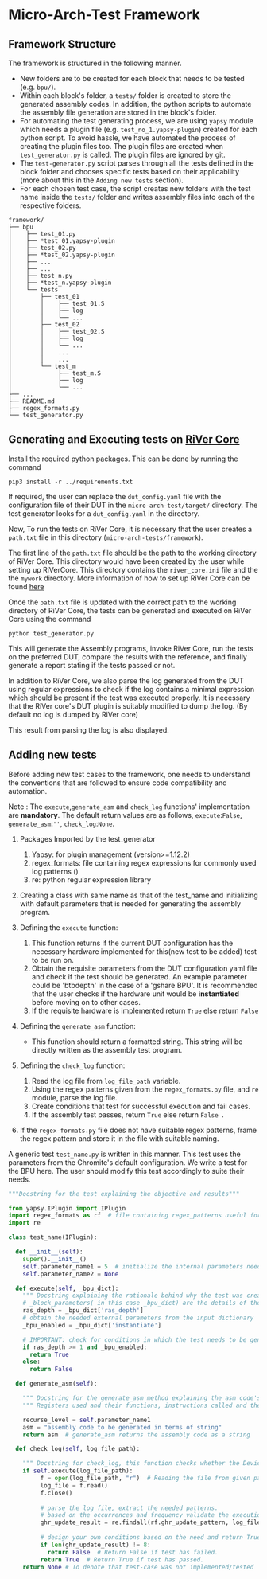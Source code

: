 # Micro-Arch-Test Framework
## Framework Structure 
The framework is structured in the following manner.

* New folders are to be created for each block that needs to be tested (e.g. ```bpu/```).
* Within each block's folder, a ```tests/``` folder is created to store the generated assembly codes. In addition, the python scripts to automate the assembly file generation are stored in the block's folder.
* For automating the test generating process, we are using ```yapsy``` module which needs a plugin file (e.g. ```test_no_1.yapsy-plugin```) created for each python script. To avoid hassle, we have automated the process of creating the plugin files too. 
  The plugin files are created when ```test_generator.py``` is called. The plugin files are ignored by git.
* The `test-generator.py` script parses through all the tests defined in the block folder and chooses specific tests based on their applicability (more about this in the `Adding new tests` section).
* For each chosen test case, the script creates new folders with the test name inside the `tests/` folder and writes assembly files into each of the respective folders.

```shell
framework/
├── bpu
│    ├── test_01.py
│    ├── *test_01.yapsy-plugin
│    ├── test_02.py
│    ├── *test_02.yapsy-plugin
│    ├── ...
│    ├── ...
│    ├── test_n.py
│    ├── *test_n.yapsy-plugin
│    └── tests
│        ├── test_01
│        │    ├── test_01.S
│        │    ├── log
│        │    └── ...
│        ├── test_02
│        │    ├── test_02.S
│        │    ├── log
│        │    └── ...
│        │    ...
│        │    ...
│        └── test_m
│             ├── test_m.S
│             ├── log
│             └── ...
├── ...
├── README.md
├── regex_formats.py
└── test_generator.py
```
## Generating and Executing tests on [RiVer Core](https://github.com/incoresemi/river_core)

Install the required python packages. This can be done by running the command 
```shell
pip3 install -r ../requirements.txt
```
If required, the user can replace the `dut_config.yaml` file with the configuration file of their DUT in the `micro-arch-test/target/` directory. The test generator looks for a `dut_config.yaml` in the directory. 

Now, To run the tests on RiVer Core, it is necessary that the user creates a `path.txt` file in this directory (`micro-arch-tests/framework`).

The first line of the `path.txt` file should be the path to the working directory of RiVer Core. This directory would have been created by the user while setting up RiVerCore. This directory contains the `river_core.ini` file and the the `mywork` directory. More information of how to set up RiVer Core can be found [here](https://river-core.readthedocs.io/en/stable/installation.html) 

Once the `path.txt` file is updated with the correct path to the working directory of RiVer Core, the tests can be generated and executed on RiVer Core using the command

```shell
python test_generator.py
```

This will generate the Assembly programs, invoke RiVer Core, run the tests on the preferred DUT, compare the results with the reference, and finally generate a report stating if the tests passed or not. 

In addition to RiVer Core, we also parse the log generated from the DUT using regular expressions to check if the log contains a minimal expression which should be present if the test was executed properly. It is necessary that the RiVer core's DUT plugin is suitably modified to dump the log. (By default no log is dumped by RiVer core)

This result from parsing the log is also displayed. 

## Adding new tests
Before adding new test cases to the framework, one needs to understand the conventions that are followed to ensure code compatibility and automation.

Note : The `execute`,`generate_asm` and `check_log` functions' implementation are **mandatory**. The default return values are as follows, `execute`:`False`, `generate_asm`:`''`, `check_log`:`None`. 

  1. Packages Imported by the test_generator
     1. Yapsy: for plugin management (version>=1.12.2)
     2. regex_formats: file containing regex expressions for commonly used log patterns ()
     3. re: python regular expression library


  2. Creating a class with same name as that of the test_name and initializing with default parameters that is needed for generating the assembly program.
 
  3. Defining the `execute` function:
     1. This function returns if the current DUT configuration has the necessary hardware implemented for this(new test to be added) test to be run on.
     2. Obtain the requisite parameters from the DUT configuration yaml file and check if the test should be generated. An example parameter could be 'btbdepth' in the case of a 'gshare BPU'. It is recommended that the user checks if the hardware unit would be __instantiated__ before moving on to other cases.
     3. If the requisite hardware is implemented return `True` else return `False`


  4. Defining the `generate_asm` function:
     * This function should return a formatted string. This string will be directly written as the assembly test program.  


  5. Defining the `check_log` function:
      1. Read the log file from `log_file_path` variable.
      2. Using the regex patterns given from the `regex_formats.py` file, and `re` module, parse the log file.
      3. Create conditions that test for successful execution and fail cases.
      4. If the assembly test passes, return `True` else return `False `.


  5. If the `regex-formats.py` file does not have suitable regex patterns, frame the regex pattern and store it in the file with suitable naming.

A generic test `test_name.py` is written in this manner. This test uses the parameters from the Chromite's default configuration. We write a test for the BPU here. The user should modify this test accordingly to suite their needs.

```python
"""Docstring for the test explaining the objective and results"""

from yapsy.IPlugin import IPlugin
import regex_formats as rf  # file containing regex_patterns useful for log parsing
import re

class test_name(IPlugin):

  def __init__(self):
    super().__init__()
    self.parameter_name1 = 5  # initialize the internal parameters needed for the script
    self.parameter_name2 = None

  def execute(self, _bpu_dict):
    """ Docstring explaining the rationale behind why the test was created or not based on the chosen parameters"""
    # _block_parameters( in this case _bpu_dict) are the details of the configuration of a particular block given as a dictionary
    ras_depth = _bpu_dict['ras_depth']
    # obtain the needed external parameters from the input dictionary
    _bpu_enabled = _bpu_dict['instantiate']

    # IMPORTANT: check for conditions in which the test needs to be generated
    if ras_depth >= 1 and _bpu_enabled:
      return True
    else:
      return False

  def generate_asm(self):

    """ Docstring for the generate_asm method explaining the asm code's details"""
    """ Registers used and their functions, instructions called and their purposes etc"""

    recurse_level = self.parameter_name1
    asm = "assembly code to be generated in terms of string"
    return asm  # generate_asm returns the assembly code as a string

  def check_log(self, log_file_path):

    """ Docstring for check_log, this function checks whether the Device under Test (DUT) has executed appropriately"""
    if self.execute(log_file_path):
         f = open(log_file_path, "r")  # Reading the file from given path
         log_file = f.read()
         f.close()
     
         # parse the log file, extract the needed patterns.
         # based on the occurrences and frequency validate the execution
         ghr_update_result = re.findall(rf.ghr_update_pattern, log_file)
     
         # design your own conditions based on the need and return True if test has passed 
         if len(ghr_update_result) != 8:
           return False  # Return False if test has failed.
         return True  # Return True if test has passed.
    return None # To denote that test-case was not implemented/tested

```

